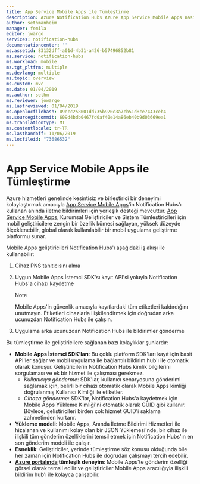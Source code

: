 ```yaml
---
title: App Service Mobile Apps ile Tümleştirme
description: Azure Notification Hubs Azure App Service Mobile Apps nasıl çalıştığını öğrenin.
author: sethmanheim
manager: femila
editor: jwargo
services: notification-hubs
documentationcenter: ''
ms.assetid: 83132dff-a01d-4b31-a426-b57496852b81
ms.service: notification-hubs
ms.workload: mobile
ms.tgt_pltfrm: multiple
ms.devlang: multiple
ms.topic: overview
ms.custom: mvc
ms.date: 01/04/2019
ms.author: sethm
ms.reviewer: jowargo
ms.lastreviewed: 01/04/2019
ms.openlocfilehash: 09ecc258001dd735b920c3a7cb51d8ce7443ceb4
ms.sourcegitcommit: 609d4bdb0467fd0af40e14a86eb40b9d03669ea1
ms.translationtype: MT
ms.contentlocale: tr-TR
ms.lasthandoff: 11/06/2019
ms.locfileid: "73686532"
---
```

# <a name="integration-with-app-service-mobile-apps"></a>App Service Mobile Apps ile Tümleştirme

Azure hizmetleri genelinde kesintisiz ve birleştirici bir deneyimi kolaylaştırmak amacıyla [App Service Mobile Apps](../app-service-mobile/app-service-mobile-value-prop.md)'in Notification Hubs'ı kullanan anında iletme bildirimleri için yerleşik desteği mevcuttur. [App Service Mobile Apps](../app-service-mobile/app-service-mobile-value-prop.md), Kurumsal Geliştiriciler ve Sistem Tümleştiricileri için mobil geliştiricilere zengin bir özellik kümesi sağlayan, yüksek düzeyde ölçeklenebilir, global olarak kullanılabilir bir mobil uygulama geliştirme platformu sunar.

Mobile Apps geliştiricileri Notification Hubs'ı aşağıdaki iş akışı ile kullanabilir:

1. Cihaz PNS tanıtıcısını alma
2. Uygun Mobile Apps İstemci SDK'sı kayıt API'si yoluyla Notification Hubs'a cihazı kaydetme

    > [!NOTE]
    > Mobile Apps'in güvenlik amacıyla kayıtlardaki tüm etiketleri kaldırdığını unutmayın. Etiketleri cihazlarla ilişkilendirmek için doğrudan arka ucunuzdan Notification Hubs ile çalışın.

3. Uygulama arka ucunuzdan Notification Hubs ile bildirimler gönderme

Bu tümleştirme ile geliştiricilere sağlanan bazı kolaylıklar şunlardır:

- **Mobile Apps İstemci SDK’ları**: Bu çoklu platform SDK'ları kayıt için basit API'ler sağlar ve mobil uygulama ile bağlantılı bildirim hub'ı ile otomatik olarak konuşur. Geliştiricilerin Notification Hubs kimlik bilgilerini sorgulaması ve ek bir hizmet ile çalışması gerekmez.
  - *Kullanıcıya gönderme*: SDK'lar, kullanıcı senaryosuna gönderimi sağlamak için, belirli bir cihazı otomatik olarak Mobile Apps kimliği doğrulanmış Kullanıcı Kimliği ile etiketler.
  - *Cihaza gönderme*: SDK'lar, Notification Hubs'a kaydetmek için Mobile Apps Yükleme Kimliği'ni otomatik olarak GUID gibi kullanır. Böylece, geliştiricileri birden çok hizmet GUID'i saklama zahmetinden kurtarır.
- **Yükleme modeli**: Mobile Apps, Anında İletme Bildirimi Hizmetleri ile hizalanan ve kullanımı kolay olan bir JSON Yüklemesi'nde, bir cihaz ile ilişkili tüm gönderim özelliklerini temsil etmek için Notification Hubs'ın en son gönderim modeli ile çalışır.
- **Esneklik**: Geliştiriciler, yerinde tümleştirme söz konusu olduğunda bile her zaman için Notification Hubs ile doğrudan çalışmayı tercih edebilir.
- **[Azure portalında](https://portal.azure.com) tümleşik deneyim**: Mobile Apps'te gönderim özelliği görsel olarak temsil edilir ve geliştiriciler Mobile Apps aracılığıyla ilişkili bildirim hub'ı ile kolayca çalışabilir.
